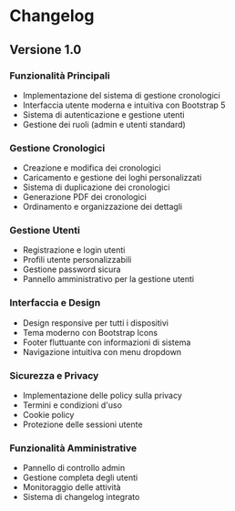 # Changelog

## Versione 1.0

### Funzionalità Principali
- Implementazione del sistema di gestione cronologici
- Interfaccia utente moderna e intuitiva con Bootstrap 5
- Sistema di autenticazione e gestione utenti
- Gestione dei ruoli (admin e utenti standard)

### Gestione Cronologici
- Creazione e modifica dei cronologici
- Caricamento e gestione dei loghi personalizzati
- Sistema di duplicazione dei cronologici
- Generazione PDF dei cronologici
- Ordinamento e organizzazione dei dettagli

### Gestione Utenti
- Registrazione e login utenti
- Profili utente personalizzabili
- Gestione password sicura
- Pannello amministrativo per la gestione utenti

### Interfaccia e Design
- Design responsive per tutti i dispositivi
- Tema moderno con Bootstrap Icons
- Footer fluttuante con informazioni di sistema
- Navigazione intuitiva con menu dropdown

### Sicurezza e Privacy
- Implementazione delle policy sulla privacy
- Termini e condizioni d'uso
- Cookie policy
- Protezione delle sessioni utente

### Funzionalità Amministrative
- Pannello di controllo admin
- Gestione completa degli utenti
- Monitoraggio delle attività
- Sistema di changelog integrato